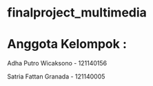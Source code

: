 # finalproject_multimedia
# Anggota Kelompok :
Adha Putro Wicaksono - 121140156


Satria Fattan Granada - 121140005
